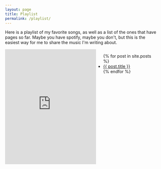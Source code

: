 ```yaml
---
layout: page
title: Playlist
permalink: /playlist/
---
```


<style>
    .grid {
        display: flex;
    }
    .col-1-2 {
        flex: 1;
    }
    .cole-1-2:last-child {
        margin-left: 20px;
    }
</style>

<p>Here is a playlist of my favorite songs, as well as a list of the ones that have pages so far. Maybe you have spotify, maybe you don't, but this is the easiest way for me to share the music I'm writing about.</p>
<div class="grid">
    <aside class="col-1-2">
        <iframe src="https://open.spotify.com/embed/playlist/16T6UAZEyPZpPMqmoBlsGy" width="300" height="380" frameborder="0" allowtransparency="true" allow="encrypted-media"></iframe>
    </aside>
    <article class="col-1-2">
        <ul>
            {% for post in site.posts %}
            <li>
                <a href="{{ post.url }}">{{ post.title }}</a>
            </li>
            {% endfor %}
        </ul>
    </article>
</div>